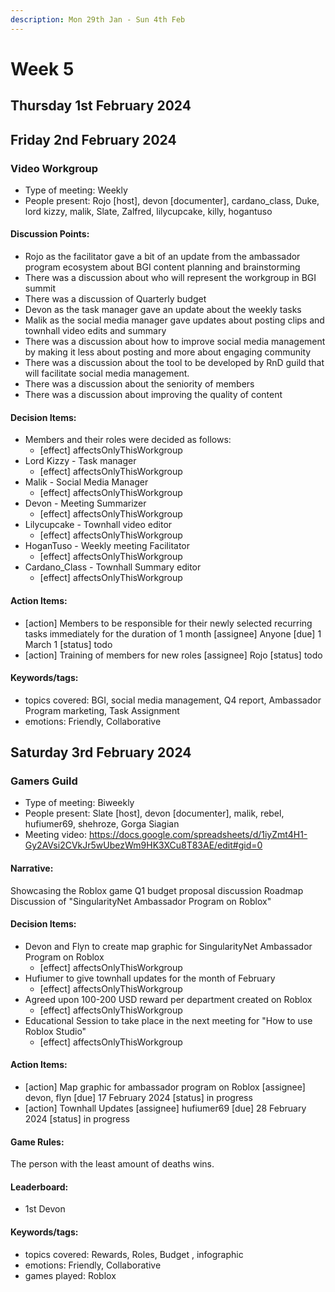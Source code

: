 ```yaml
---
description: Mon 29th Jan - Sun 4th Feb
---
```


# Week 5

## Thursday 1st February 2024

## Friday 2nd February 2024



### Video Workgroup

- Type of meeting: Weekly
- People present: Rojo [host], devon [documenter], cardano_class, Duke, lord kizzy, malik, Slate, Zalfred, lilycupcake, killy, hogantuso
#### Discussion Points:
- Rojo as the facilitator gave a bit of an update from the ambassador program ecosystem about BGI content planning and brainstorming  
- There was a discussion about who will represent the workgroup in BGI summit    
- There was a discussion of Quarterly budget
- Devon as the task manager gave an update about the weekly tasks
- Malik as the social media manager gave updates about posting clips and townhall video edits and summary 
- There was a discussion about how to improve social media management by making it less about posting and more about engaging community 
- There was a discussion about the tool to be developed by RnD guild that will facilitate  social media management. 
- There was a discussion about the seniority of members
- There was a discussion about improving the quality of content

#### Decision Items:
- Members and their roles were decided as follows:
  - [effect] affectsOnlyThisWorkgroup
- Lord Kizzy - Task manager
  - [effect] affectsOnlyThisWorkgroup
- Malik - Social Media Manager
  - [effect] affectsOnlyThisWorkgroup
- Devon - Meeting Summarizer
  - [effect] affectsOnlyThisWorkgroup
- Lilycupcake - Townhall video editor
  - [effect] affectsOnlyThisWorkgroup
- HoganTuso - Weekly meeting Facilitator
  - [effect] affectsOnlyThisWorkgroup
- Cardano_Class - Townhall Summary editor
  - [effect] affectsOnlyThisWorkgroup

#### Action Items:
- [action] Members to be responsible for their newly selected recurring tasks immediately for the duration of 1 month [assignee] Anyone [due] 1 March 1 [status] todo
- [action] Training of members for new roles [assignee] Rojo [status] todo

#### Keywords/tags:
- topics covered: BGI, social media management, Q4 report, Ambassador Program marketing, Task Assignment
- emotions: Friendly, Collaborative


## Saturday 3rd February 2024



### Gamers Guild

- Type of meeting: Biweekly
- People present: Slate [host], devon [documenter], malik, rebel, hufiumer69, shehroze, Gorga Siagian
- Meeting video: https://docs.google.com/spreadsheets/d/1iyZmt4H1-Gy2AVsi2CVkJr5wUbezWm9HK3XCu8T83AE/edit#gid=0
#### Narrative:
Showcasing the Roblox game 
Q1 budget proposal discussion
Roadmap Discussion of "SingularityNet Ambassador Program on Roblox"




#### Decision Items:
- Devon and Flyn to create map graphic for SingularityNet Ambassador Program on Roblox
  - [effect] affectsOnlyThisWorkgroup
- Hufiumer to give townhall updates for the month of February
  - [effect] affectsOnlyThisWorkgroup
- Agreed upon 100-200 USD reward per department created on Roblox 
  - [effect] affectsOnlyThisWorkgroup
- Educational Session to take place in the next meeting for "How to use Roblox Studio"
  - [effect] affectsOnlyThisWorkgroup

#### Action Items:
- [action] Map graphic for ambassador program on Roblox [assignee] devon, flyn [due] 17 February 2024 [status] in progress
- [action] Townhall Updates  [assignee] hufiumer69 [due] 28 February 2024 [status] in progress

#### Game Rules:
The person with the least amount of deaths wins.


#### Leaderboard:
- 1st Devon

#### Keywords/tags:
- topics covered: Rewards, Roles, Budget , infographic
- emotions: Friendly, Collaborative
- games played: Roblox